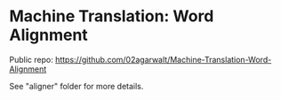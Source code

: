 # Machine Translation: Word Alignment

Public repo: https://github.com/02agarwalt/Machine-Translation-Word-Alignment  

See "aligner" folder for more details.